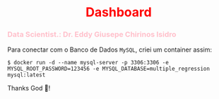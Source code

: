 
<h1 align="center"><font color="red">Dashboard</font></h1>

### <font color="pink">Data Scientist.: Dr. Eddy Giusepe Chirinos Isidro</font>



Para conectar com o Banco de Dados `MySQL`, criei um container assim:

```
$ docker run -d --name mysql-server -p 3306:3306 -e MYSQL_ROOT_PASSWORD=123456 -e MYSQL_DATABASE=multiple_regression mysql:latest
```

















Thanks God 🤗!